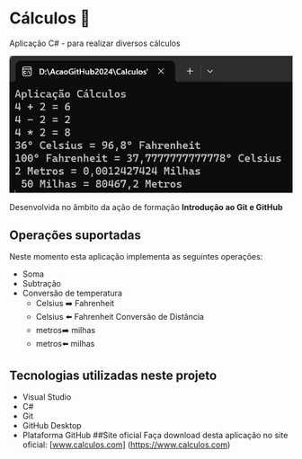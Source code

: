 # Cálculos  :1234:
 Aplicação C# - para realizar diversos cálculos

![(Aplicação Cálculos)](aplicacao-calculos.png)

 Desenvolvida no âmbito da ação de formação **Introdução ao Git e GitHub**
## Operações suportadas
Neste momento esta aplicação implementa as seguintes operações:
- Soma
- Subtração
- Conversão de temperatura
    - Celsius :arrow_right: Fahrenheit
    - Celsius :arrow_left: Fahrenheit
     Conversão de Distância
    - metros:arrow_right: milhas
    - metros:arrow_left: milhas
## Tecnologias utilizadas neste projeto
- Visual Studio
- C#
- Git
- GitHub Desktop
- Plataforma GitHub
##Site oficial
Faça download desta aplicação no site oficial: [www.calculos.com] (https://www.calculos.com)
